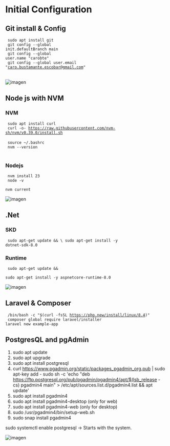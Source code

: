 # Initial Configuration

## Git install & Config

<code> sudo apt install git  </code> <br>
<code> git config --global init.defaultBranch main </code> <br>
<code> git config --global user.name "carobte" </code> <br>
<code> git config --global user.email "caro.bustamante.escobar@gmail.com" </code> <br>

![imagen](https://github.com/user-attachments/assets/6bd3b30f-7d8c-4e3f-b729-5d2bafddb6be)


## Node js with NVM

### NVM
<code> sudo apt install curl </code> <br>
<code> curl -o- https://raw.githubusercontent.com/nvm-sh/nvm/v0.39.0/install.sh </code> <br>
<code> source ~/.bashrc </code> <br>
<code> nvm --version </code> <br>

### Nodejs
<code> nvm install 23 </code> <br>
<code> node -v </code> <br>
<code> nvm current </code> <br>

![imagen](https://github.com/user-attachments/assets/541f321a-225a-4d11-8f85-c3bea0252b2e)


## .Net

### SKD

<code> sudo apt-get update && \  sudo apt-get install -y dotnet-sdk-8.0 </code> <br>

### Runtime

<code> sudo apt-get update && \
  sudo apt-get install -y aspnetcore-runtime-8.0 </code> <br>

![imagen](https://github.com/user-attachments/assets/85d2432e-7b48-4a25-9afa-5bab22fb4e30)

## Laravel & Composer

<code> /bin/bash -c "$(curl -fsSL https://php.new/install/linux/8.4)" </code>
<code> composer global require laravel/installer </code>
<code> laravel new example-app </code> 

## PostgresQL and pgAdmin

1. sudo apt update
2. sudo apt upgrade
2. sudo apt install postgresql
3. curl https://www.pgadmin.org/static/packages_pgadmin_org.pub | sudo apt-key add -
sudo sh -c 'echo "deb https://ftp.postgresql.org/pub/pgadmin/pgadmin4/apt/$(lsb_release -cs) pgadmin4 main" > /etc/apt/sources.list.d/pgadmin4.list && apt update'
4. sudo apt install pgadmin4
5. sudo apt install pgadmin4-desktop (only for web)
6. sudo apt install pgadmin4-web (only for desktop)
7. sudo /usr/pgadmin4/bin/setup-web.sh
8. sudo snap install pgadmin4

sudo systemctl enable postgresql -> Starts with the system.


![imagen](https://github.com/user-attachments/assets/bbcd9f4b-6894-48d7-a1bb-635b3233978e)

































